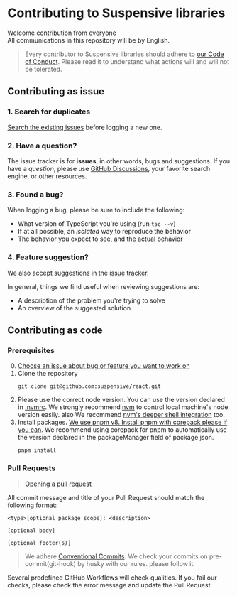 # Contributing to Suspensive libraries

Welcome contribution from everyone <br/>
All communications in this repository will be by English.

> Every contributor to Suspensive libraries should adhere to [our Code of Conduct](./CODE_OF_CONDUCT.md). Please read it to understand what actions will and will not be tolerated.

## Contributing as issue

### 1. Search for duplicates

[Search the existing issues](https://github.com/suspensive/react/issues) before logging a new one.

### 2. Have a question?

The issue tracker is for **issues**, in other words, bugs and suggestions.
If you have a _question_, please use [GitHub Discussions](https://github.com/suspensive/react/discussions), your favorite search engine, or other resources.

### 3. Found a bug?

When logging a bug, please be sure to include the following:

- What version of TypeScript you're using (run `tsc --v`)
- If at all possible, an _isolated_ way to reproduce the behavior
- The behavior you expect to see, and the actual behavior

### 4. Feature suggestion?

We also accept suggestions in the [issue tracker](https://github.com/suspensive/react/issues/new?assignees=&labels=&projects=&template=feature_request.md&title=%5BFeature%5D%3A).

In general, things we find useful when reviewing suggestions are:

- A description of the problem you're trying to solve
- An overview of the suggested solution

## Contributing as code

### Prerequisites

0. [Choose an issue about bug or feature you want to work on](https://github.com/suspensive/react/issues)
1. Clone the repository
   ```shell
   git clone git@github.com:suspensive/react.git
   ```
2. Please use the correct node version. You can use the version declared in [.nvmrc](https://github.com/suspensive/react/blob/main/.nvmrc). We strongly recommend [nvm](https://github.com/nvm-sh/nvm) to control local machine's node version easily. also We recommend [nvm's deeper shell integration](https://github.com/nvm-sh/nvm#deeper-shell-integration) too.
3. Install packages. [We use pnpm v8. Install pnpm with corepack please if you can](https://pnpm.io/installation#using-corepack). We recommend using corepack for pnpm to automatically use the version declared in the packageManager field of package.json.
   ```shell
   pnpm install
   ```

### Pull Requests

> [Opening a pull request](https://github.com/suspensive/react/pulls)

All commit message and title of your Pull Request should match the following format:

```
<type>[optional package scope]: <description>

[optional body]

[optional footer(s)]
```

> We adhere [Conventional Commits](https://www.conventionalcommits.org/en/v1.0.0/). We check your commits on pre-commit(git-hook) by husky with our rules. please follow it.

Several predefined GitHub Workflows will check qualities. If you fail our checks, please check the error message and update the Pull Request.
